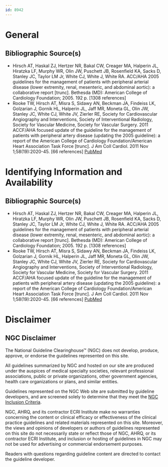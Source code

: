 ```yaml
---
id: 8942
---
```


# General

## Bibliographic Source(s)

- Hirsch AT, Haskal ZJ, Hertzer NR, Bakal CW, Creager MA, Halperin JL, Hiratzka LF, Murphy WR, Olin JW, Puschett JB, Rosenfield KA, Sacks D, Stanley JC, Taylor LM Jr, White CJ, White J, White RA. ACC/AHA 2005 guidelines for the management of patients with peripheral arterial disease (lower extremity, renal, mesenteric, and abdominal aortic): a collaborative report [trunc]. Bethesda (MD): American College of Cardiology Foundation; 2005. 192 p. [1308 references]
- Rooke TW, Hirsch AT, Misra S, Sidawy AN, Beckman JA, Findeiss LK, Golzarian J, Gornik HL, Halperin JL, Jaff MR, Moneta GL, Olin JW, Stanley JC, White CJ, White JV, Zierler RE, Society for Cardiovascular Angiography and Interventions, Society of Interventional Radiology, Society for Vascular Medicine, Society for Vascular Surgery. 2011 ACCF/AHA focused update of the guideline for the management of patients with peripheral artery disease (updating the 2005 guideline): a report of the American College of Cardiology Foundation/American Heart Association Task Force [trunc]. J Am Coll Cardiol. 2011 Nov 1;58(19):2020-45. [66 references] [ PubMed ](http://www.ncbi.nlm.nih.gov/entrez/query.fcgi?cmd=Retrieve&db=pubmed&dopt=Abstract&list_uids=21963765)

# Identifying Information and Availability

## Bibliographic Source(s)

- Hirsch AT, Haskal ZJ, Hertzer NR, Bakal CW, Creager MA, Halperin JL, Hiratzka LF, Murphy WR, Olin JW, Puschett JB, Rosenfield KA, Sacks D, Stanley JC, Taylor LM Jr, White CJ, White J, White RA. ACC/AHA 2005 guidelines for the management of patients with peripheral arterial disease (lower extremity, renal, mesenteric, and abdominal aortic): a collaborative report [trunc]. Bethesda (MD): American College of Cardiology Foundation; 2005. 192 p. [1308 references]
- Rooke TW, Hirsch AT, Misra S, Sidawy AN, Beckman JA, Findeiss LK, Golzarian J, Gornik HL, Halperin JL, Jaff MR, Moneta GL, Olin JW, Stanley JC, White CJ, White JV, Zierler RE, Society for Cardiovascular Angiography and Interventions, Society of Interventional Radiology, Society for Vascular Medicine, Society for Vascular Surgery. 2011 ACCF/AHA focused update of the guideline for the management of patients with peripheral artery disease (updating the 2005 guideline): a report of the American College of Cardiology Foundation/American Heart Association Task Force [trunc]. J Am Coll Cardiol. 2011 Nov 1;58(19):2020-45. [66 references] [ PubMed ](http://www.ncbi.nlm.nih.gov/entrez/query.fcgi?cmd=Retrieve&db=pubmed&dopt=Abstract&list_uids=21963765)

# Disclaimer

## NGC Disclaimer

The National Guideline Clearinghouse™ (NGC) does not develop, produce, approve, or endorse the guidelines represented on this site.

All guidelines summarized by NGC and hosted on our site are produced under the auspices of medical specialty societies, relevant professional associations, public or private organizations, other government agencies, health care organizations or plans, and similar entities.

Guidelines represented on the NGC Web site are submitted by guideline developers, and are screened solely to determine that they meet the [NGC Inclusion Criteria](/help-and-about/summaries/inclusion-criteria).

NGC, AHRQ, and its contractor ECRI Institute make no warranties concerning the content or clinical efficacy or effectiveness of the clinical practice guidelines and related materials represented on this site. Moreover, the views and opinions of developers or authors of guidelines represented on this site do not necessarily state or reflect those of NGC, AHRQ, or its contractor ECRI Institute, and inclusion or hosting of guidelines in NGC may not be used for advertising or commercial endorsement purposes.

Readers with questions regarding guideline content are directed to contact the guideline developer.

